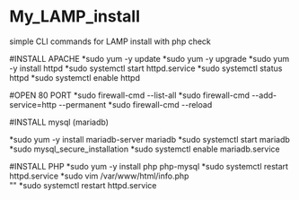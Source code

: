 # My_LAMP_install
simple CLI commands for LAMP install with php check

#INSTALL APACHE
*sudo yum -y update
*sudo yum -y upgrade
*sudo yum -y install httpd
*sudo systemctl start httpd.service
*sudo systemctl status httpd
*sudo systemctl enable httpd

#OPEN 80 PORT
*sudo firewall-cmd --list-all
*sudo firewall-cmd --add-service=http --permanent
*sudo firewall-cmd --reload

#INSTALL mysql (mariadb)

*sudo yum -y install mariadb-server mariadb
*sudo systemctl start mariadb
*sudo mysql_secure_installation
*sudo systemctl enable mariadb.service

#INSTALL PHP
*sudo yum -y install php php-mysql
*sudo systemctl restart httpd.service
*sudo vim /var/www/html/info.php 			
	"<?php phpinfo(); ?>"
*sudo systemctl restart httpd.service
